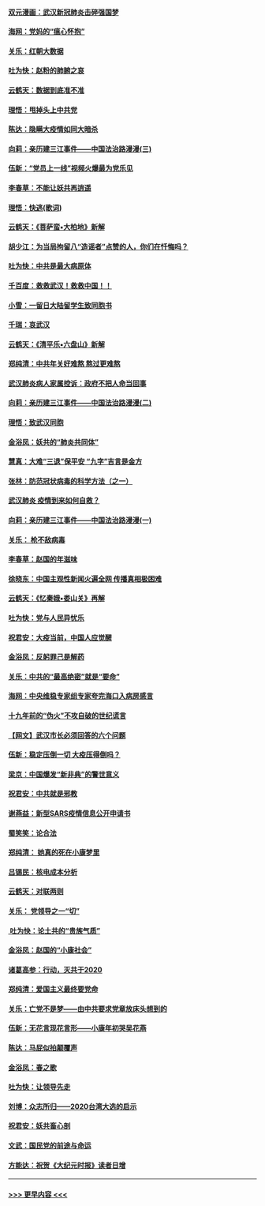 #### [双元漫画：武汉新冠肺炎击碎强国梦](../pages/nsc993/n11843320.md?t=02050911) 
#### [海网：党妈的“瘟心怀抱”](../pages/nsc993/n11840740.md?t=02050911) 
#### [关乐：红朝大数据](../pages/nsc993/n11840675.md?t=02050911) 
#### [吐为快：赵粉的肺腑之哀](../pages/nsc993/n11840618.md?t=02050911) 
#### [云鹤天：数据到底准不准](../pages/nsc993/n11840325.md?t=02050911) 
#### [理悟：甩掉头上中共党](../pages/nsc993/n11838826.md?t=02050911) 
#### [陈达：隐瞒大疫情如同大暗杀](../pages/nsc993/n11838771.md?t=02050911) 
#### [向莉：亲历建三江事件——中国法治路漫漫(三)](../pages/nsc993/n11831825.md?t=02050911) 
#### [伍新：“党员上一线”视频火爆最为党乐见](../pages/nsc993/n11838200.md?t=02050911) 
#### [李春草：不能让妖共再逍遥](../pages/nsc993/n11838102.md?t=02050911) 
#### [理悟：快逃(歌词)](../pages/nsc993/n11838083.md?t=02050911) 
#### [云鹤天：《菩萨蛮▪大柏地》新解](../pages/nsc993/n11838059.md?t=02050911) 
#### [胡少江：为当局拘留八“造谣者”点赞的人，你们在忏悔吗？](../pages/nsc993/n11836801.md?t=02050911) 
#### [吐为快：中共是最大病原体](../pages/nsc993/n11836748.md?t=02050911) 
#### [千百度：救救武汉！救救中国！！](../pages/nsc993/n11836145.md?t=02050911) 
#### [小雪：一留日大陆留学生致同胞书](../pages/nsc993/n11834624.md?t=02050911) 
#### [千瑞：哀武汉](../pages/nsc993/n11833647.md?t=02050911) 
#### [云鹤天：《清平乐▪六盘山》新解](../pages/nsc993/n11833611.md?t=02050911) 
#### [郑纯清：中共年关好难熬 熬过更难熬](../pages/nsc993/n11833489.md?t=02050911) 
#### [武汉肺炎病人家属控诉：政府不把人命当回事](../pages/nsc993/n11833205.md?t=02050911) 
#### [向莉：亲历建三江事件——中国法治路漫漫(二)](../pages/nsc993/n11829102.md?t=02050911) 
#### [理悟：致武汉同胞](../pages/nsc993/n11831522.md?t=02050911) 
#### [金浴凤：妖共的“肺炎共同体”](../pages/nsc993/n11829448.md?t=02050911) 
#### [慧真：大难“三退”保平安 “九字”吉言是金方](../pages/nsc993/n11829501.md?t=02050911) 
#### [张林：防范冠状病毒的科学方法（之一）](../pages/nsc993/n11828618.md?t=02050911) 
#### [武汉肺炎 疫情到来如何自救？](../pages/nsc993/n11827632.md?t=02050911) 
#### [向莉：亲历建三江事件——中国法治路漫漫(一)](../pages/nsc993/n11827190.md?t=02050911) 
#### [关乐： 枪不敌病毒](../pages/nsc993/n11826746.md?t=02050911) 
#### [李春草：赵国的年滋味](../pages/nsc993/n11826321.md?t=02050911) 
#### [徐晓东：中国主观性新闻火遍全网 传播真相极困难](../pages/nsc993/n11826508.md?t=02050911) 
#### [云鹤天：《忆秦娥▪娄山关》再解](../pages/nsc993/n11824682.md?t=02050911) 
#### [吐为快：党与人民异忧乐](../pages/nsc993/n11824660.md?t=02050911) 
#### [祝君安：大疫当前，中国人应觉醒](../pages/nsc993/n11821946.md?t=02050911) 
#### [金浴凤：反躬罪己是解药](../pages/nsc993/n11820280.md?t=02050911) 
#### [关乐：中共的“最高绝密”就是“要命”](../pages/nsc993/n11816946.md?t=02050911) 
#### [海网：中央维稳专家组专家夸完海口入病房感言](../pages/nsc993/n11815138.md?t=02050911) 
#### [十九年前的“伪火”不攻自破的世纪谎言](../pages/nsc993/n11813238.md?t=02050911) 
#### [【网文】武汉市长必须回答的六个问题](../pages/nsc993/n11813848.md?t=02050911) 
#### [伍新：稳定压倒一切 大疫压得倒吗？](../pages/nsc993/n11812634.md?t=02050911) 
#### [梁京：中国爆发“新非典”的警世意义](../pages/nsc993/n11812554.md?t=02050911) 
#### [祝君安：中共就是邪教](../pages/nsc993/n11812431.md?t=02050911) 
#### [谢燕益：新型SARS疫情信息公开申请书](../pages/nsc993/n11808840.md?t=02050911) 
#### [蜀笑笑：论合法](../pages/nsc993/n11808064.md?t=02050911) 
#### [郑纯清： 她真的死在小康梦里](../pages/nsc993/n11806623.md?t=02050911) 
#### [吕锡民：核电成本分析](../pages/nsc993/n11806284.md?t=02050911) 
#### [云鹤天：对联两则](../pages/nsc993/n11805957.md?t=02050911) 
#### [关乐： 党领导之一“切”](../pages/nsc993/n11804505.md?t=02050911) 
#### [ 吐为快：论土共的“贵族气质”](../pages/nsc993/n11804490.md?t=02050911) 
#### [金浴凤：赵国的“小康社会”](../pages/nsc993/n11804452.md?t=02050911) 
#### [诸葛高参：行动，灭共于2020](../pages/nsc993/n11804120.md?t=02050911) 
#### [郑纯清：爱国主义最终要党命](../pages/nsc993/n11802197.md?t=02050911) 
#### [关乐：亡党不是梦——由中共要求党章放床头想到的](../pages/nsc993/n11802156.md?t=02050911) 
#### [伍新：无花言现花言形——小康年初哭吴花燕](../pages/nsc993/n11800044.md?t=02050911) 
#### [陈达：马屁似拍颠覆声](../pages/nsc993/n11800010.md?t=02050911) 
#### [金浴凤：春之歌](../pages/nsc993/n11797687.md?t=02050911) 
#### [吐为快：让领导先走](../pages/nsc993/n11797512.md?t=02050911) 
#### [刘博：众志所归——2020台湾大选的启示](../pages/nsc993/n11796878.md?t=02050911) 
#### [祝君安：妖共畜心剖](../pages/nsc993/n11794273.md?t=02050911) 
#### [文武：国民党的前途与命运](../pages/nsc993/n11794198.md?t=02050911) 
#### [方能达：祝贺《大纪元时报》读者日增](../pages/nsc993/n11793807.md?t=02050911) 

----
#### [ >>> 更早内容 <<< ](../indexes/nsc993-earlier.md)
